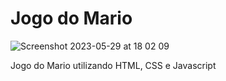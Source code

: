 # Jogo do Mario

![Screenshot 2023-05-29 at 18 02 09](https://github.com/fernandappedro/jogo-mario-web/assets/109635410/472cbb45-58f0-4977-9176-8a2201372005)

Jogo do Mario utilizando HTML, CSS e Javascript
